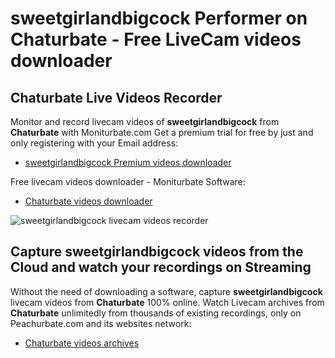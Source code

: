 # sweetgirlandbigcock Performer on Chaturbate - Free LiveCam videos downloader

## Chaturbate Live Videos Recorder

Monitor and record livecam videos of **sweetgirlandbigcock** from **Chaturbate** with Moniturbate.com
Get a premium trial for free by just and only registering with your Email address:
* [sweetgirlandbigcock Premium videos downloader](https://moniturbate.com/request-demo-licence-key.html)

Free livecam videos downloader - Moniturbate Software:
* [Chaturbate videos downloader](https://moniturbate.com/moniturbate-download-software.html)

![sweetgirlandbigcock livecam videos recorder](https://peachurnet.com/templates/moniturbate-software.png)


## Capture sweetgirlandbigcock videos from the Cloud and watch your recordings on Streaming

Without the need of downloading a software, capture **sweetgirlandbigcock** livecam videos from **Chaturbate** 100% online.
Watch Livecam archives from **Chaturbate** unlimitedly from thousands of existing recordings, only on Peachurbate.com and its websites network:
* [Chaturbate videos archives](https://peachurnet.com/)
